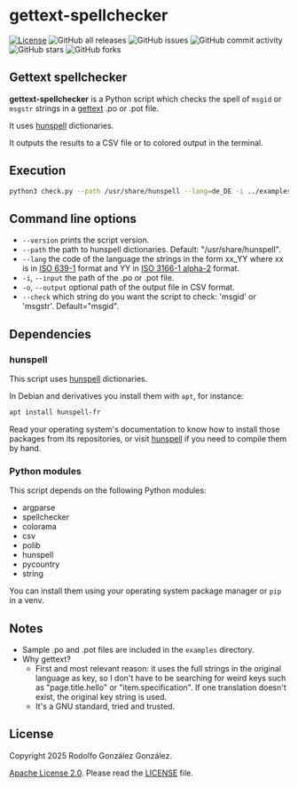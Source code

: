 # gettext-spellchecker

[![License](https://img.shields.io/badge/License-Apache_2.0-blue.svg)](https://opensource.org/licenses/Apache-2.0)
![GitHub all releases](https://img.shields.io/github/downloads/rgglez/gettext-spellchecker/total)
![GitHub issues](https://img.shields.io/github/issues/rgglez/gettext-spellchecker)
![GitHub commit activity](https://img.shields.io/github/commit-activity/y/rgglez/gettext-spellchecker)
![GitHub stars](https://img.shields.io/github/stars/rgglez/gettext-spellchecker?style=social)
![GitHub forks](https://img.shields.io/github/forks/rgglez/gettext-spellchecker?style=social)

## Gettext spellchecker

**gettext-spellchecker** is a Python script which checks the spell of `msgid` or `msgstr` strings in a [gettext](https://www.gnu.org/software/gettext/) .po or .pot file. 

It uses [hunspell](https://github.com/hunspell/hunspell) dictionaries.

It outputs the results to a CSV file or to colored output in the terminal.

## Execution

```bash
python3 check.py --path /usr/share/hunspell --lang=de_DE -i ../examples/example_simple.po --check=msgstr
```

## Command line options

* `--version` prints the script version.
* `--path` the path to hunspell dictionaries. Default: "/usr/share/hunspell".
* `--lang` the code of the language the strings in the form xx_YY where xx is in [ISO 639-1](https://en.wikipedia.org/wiki/List_of_ISO_639_language_codes) format and YY in [ISO 3166-1 alpha-2](https://en.wikipedia.org/wiki/ISO_3166-1_alpha-2#Officially_assigned_code_elements) format.
* `-i`, `--input` the path of the .po or .pot file.
* `-o`, `--output` optional path of the output file in CSV format.
* `--check` which string do you want the script to check: 'msgid' or 'msgstr'. Default="msgid".

## Dependencies

### hunspell

This script uses [hunspell](https://github.com/hunspell/hunspell) dictionaries.

In Debian and derivatives you install them with `apt`, for instance:

```bash
apt install hunspell-fr
```

Read your operating system's documentation to know how to install those packages from its repositories, or visit [hunspell](https://github.com/hunspell/hunspell) if you need to compile them by hand.

### Python modules

This script depends on the following Python modules:

* argparse
* spellchecker
* colorama
* csv
* polib
* hunspell
* pycountry
* string

You can install them using your operating system package manager or `pip` in a venv.

## Notes

* Sample .po and .pot files are included in the `examples` directory.
* Why gettext?
  * First and most relevant reason: it uses the full strings in the original language as key, so I don't have to be searching for weird keys such as "page.title.hello" or "item.specification". If one translation doesn't exist, the original key string is used.
  * It's a GNU standard, tried and trusted.

## License

Copyright 2025 Rodolfo González González.

[Apache License 2.0](https://www.apache.org/licenses/LICENSE-2.0). Please read the [LICENSE](LICENSE) file.
